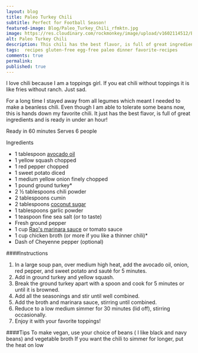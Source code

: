 ```yaml
---
layout: blog
title: Paleo Turkey Chili
subtitle: Perfect for Football Season!
featured-image: Blog/Paleo_Turkey_Chili_rfmktn.jpg
image: https://res.cloudinary.com/rockmonkey/image/upload/v1602114512/Blog/Paleo_Turkey_Chili_rfmktn.jpg
alt: Paleo Turkey Chili
description: This chili has the best flavor, is full of great ingredients and comes together an under an hour.
tags:  recipes gluten-free egg-free paleo dinner favorite-recipes
comments: true
permalink:
published: true
---
```

I love chili because I am a toppings girl. If you eat chili without toppings it is like fries without ranch. Just sad.

For a long time I stayed away from all legumes which meant I needed to make a beanless chili. Even though I am able to tolerate some beans now, this is hands down my favorite chili. It just has the best flavor, is full of great ingredients and is ready in under an hour!

Ready in 60 minutes
Serves 6 people

Ingredients
* 1 tablespoon [avocado oil](https://www.amazon.com/gp/product/B00K4QF4HO/ref=as_li_qf_asin_il_tl?ie=UTF8&tag=h3withlaura-20&creative=9325&linkCode=as2&creativeASIN=B00K4QF4HO&linkId=47d2f2b20f4aed10c63c96188c3f1ca1)
* 1 yellow squash chopped
* 1 red pepper chopped
* 1 sweet potato diced
* 1 medium yellow onion finely chopped
* 1 pound ground turkey*
* 2 ½ tablespoons chili powder
* 2 tablespoons cumin
* 2 tablespoons [coconut sugar](https://www.amazon.com/gp/product/B009324C0U/ref=as_li_tl?ie=UTF8&tag=h3withlaura-20&camp=1789&creative=9325&linkCode=as2&creativeASIN=B009324C0U&linkId=75e1a167c9eec7736b87373055baef54)
* 1 tablespoons garlic powder
* 1 teaspoon fine sea salt (or to taste)
* Fresh ground pepper
* 1 cup [Rao's marinara sauce](https://www.amazon.com/gp/product/B01MRGWG9V/ref=as_li_qf_asin_il_tl?ie=UTF8&tag=h3withlaura-20&creative=9325&linkCode=as2&creativeASIN=B01MRGWG9V&linkId=ef268d4e97213abda22451df21ea0b72) or tomato sauce
* 1 cup chicken broth (or more if you like a thinner chili)*
* Dash of Cheyenne pepper (optional)

####Instructions
1. In a large soup pan, over medium high heat, add the avocado oil,  onion, red pepper, and sweet potato and sauté for 5 minutes.
2. Add in ground turkey and yellow squash.
3. Break the ground turkey apart with a spoon and cook for 5 minutes or until it is browned.
4. Add all the seasonings and stir until well combined.
5. Add the broth and marinara sauce, stirring until combined.
6. Reduce to a low medium simmer for 30 minutes (lid off), stirring occasionally.
7. Enjoy it with your favorite toppings!

####Tips
To make vegan, use your choice of beans ( I like black and navy beans) and vegetable broth
If you want the chili to simmer for longer, put the heat on low
